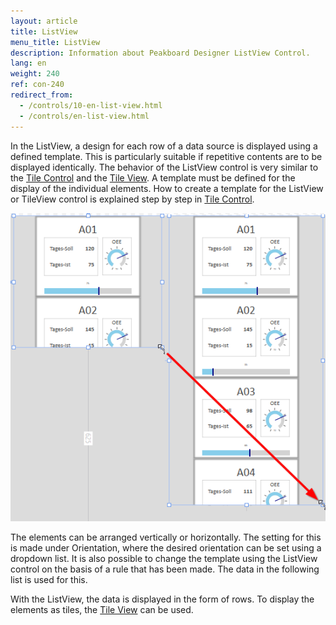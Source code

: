 ```yaml
---
layout: article
title: ListView
menu_title: ListView
description: Information about Peakboard Designer ListView Control.
lang: en
weight: 240
ref: con-240
redirect_from:
  - /controls/10-en-list-view.html
  - /controls/en-list-view.html
---
```

In the ListView, a design for each row of a data source is displayed using a defined template.
This is particularly suitable if repetitive contents are to be displayed identically.
The behavior of the ListView control is very similar to the [Tile Control](/controls/14-en-tilecontrol.html) and the [Tile View](/controls/11-en-tile-view.html).
A template must be defined for the display of the individual elements.
How to create a template for the ListView or TileView control is explained step by step in [Tile Control](/controls/14-en-tilecontrol.html).

![image_1](/assets/images/Controls/ListView/list1.png)

The elements can be arranged vertically or horizontally. The setting for this is made under Orientation, where the desired orientation can be set using a dropdown list. It is also possible to change the template using the ListView control on the basis of a rule that has been made. The data in the following list is used for this.

With the ListView, the data is displayed in the form of rows. To display the elements as tiles, the [Tile View](/controls/Common/en-tile-view.html) can be used.